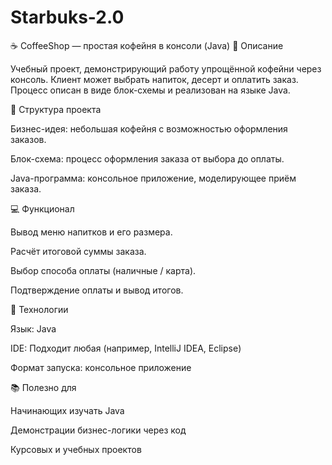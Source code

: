 # Starbuks-2.0

☕ CoffeeShop — простая кофейня в консоли (Java) 📌 Описание

Учебный проект, демонстрирующий работу упрощённой кофейни через консоль. Клиент может выбрать напиток, десерт и оплатить заказ. Процесс описан в виде блок-схемы и реализован на языке Java.

🧠 Структура проекта

Бизнес-идея: небольшая кофейня с возможностью оформления заказов.

Блок-схема: процесс оформления заказа от выбора до оплаты.

Java-программа: консольное приложение, моделирующее приём заказа.

💻 Функционал

Вывод меню напитков и его размера.

Расчёт итоговой суммы заказа.

Выбор способа оплаты (наличные / карта).

Подтверждение оплаты и вывод итогов.

🔧 Технологии

Язык: Java

IDE: Подходит любая (например, IntelliJ IDEA, Eclipse)

Формат запуска: консольное приложение

📚 Полезно для

Начинающих изучать Java

Демонстрации бизнес-логики через код

Курсовых и учебных проектов
